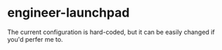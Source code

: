 # engineer-launchpad
The current configuration is hard-coded, but it can be easily changed if you'd perfer me to.
